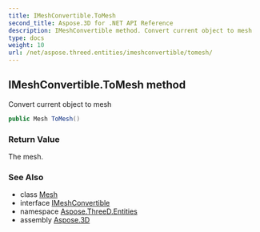 ```yaml
---
title: IMeshConvertible.ToMesh
second_title: Aspose.3D for .NET API Reference
description: IMeshConvertible method. Convert current object to mesh
type: docs
weight: 10
url: /net/aspose.threed.entities/imeshconvertible/tomesh/
---
```

## IMeshConvertible.ToMesh method

Convert current object to mesh

```csharp
public Mesh ToMesh()
```

### Return Value

The mesh.

### See Also

* class [Mesh](../../mesh/)
* interface [IMeshConvertible](../)
* namespace [Aspose.ThreeD.Entities](../../../aspose.threed.entities/)
* assembly [Aspose.3D](../../../)


